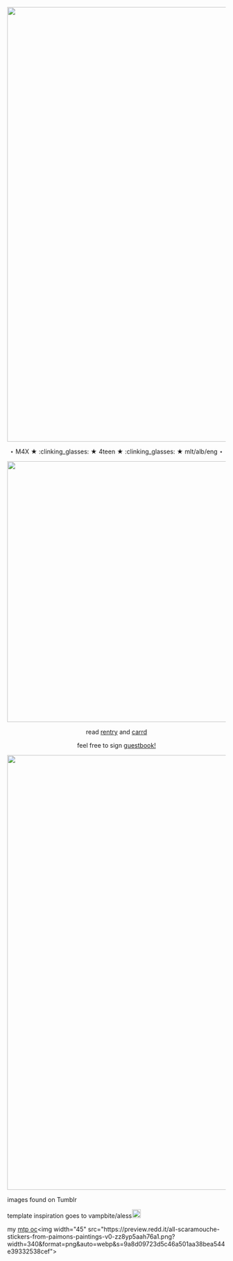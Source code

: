 <p align="center"> <img width="1000" src="https://64.media.tumblr.com/27fd0cec23e2f48a74a2264d96d28490/ee09abb08cabc6f1-a8/s400x600/d30a6f4a80011b32afb8180bde1db82f712a73ee.pnj">
<p align="center"> ⋆ M4X ★ :clinking_glasses: ★ 4teen ★ :clinking_glasses: ★ mlt/alb/eng ⋆
<p align="center"> <img width="600" src="https://64.media.tumblr.com/b265910a8d3b213e991748dd1c8b53c6/e6c031106b8d341c-15/s400x600/7de96baf5b680f4a97e5a8e6e54ea6ae3457f164.gifv">
<div align="center"> 
  
  read [rentry](https://rentry.co/maximegan1) and [carrd](https://maxineintro.carrd.co/#)
  
  feel free to sign [guestbook!](http://max-maxine.123guestbook.com/)

<p align="center"> <img width="1000" src="https://64.media.tumblr.com/3f36620f44aadbe57343a3ada20afaf9/ee09abb08cabc6f1-a1/s400x600/bebdac05fbd74b043fce220672fe8fa103b5c6c2.pnj">

<div align="left"> 
images found on Tumblr

template inspiration goes to vampbite/aless<img width="20" src="https://64.media.tumblr.com/8ea969fd69a0bb1035e74218dd68cb3d/593e3a7c1e2d1ad8-b2/s75x75_c1/be72f9e2f15e56b3b696c09a8a65f97ce818d9af.gifv">

my [mtp oc](https://moriartythepatriotocs.fandom.com/wiki/Abbie_(James_Moriarty))<img width="45" src="https://preview.redd.it/all-scaramouche-stickers-from-paimons-paintings-v0-zz8yp5aah76a1.png?width=340&format=png&auto=webp&s=9a8d09723d5c46a501aa38bea544e39332538cef">
<!--
**MAXiMegan/MAXiMegan** is a ✨ _special_ ✨ repository because its `README.md` (this file) appears on your GitHub profile.
Here are some ideas to get you started:

- 🔭 I’m currently working on ...
- 🌱 I’m currently learning ...
- 👯 I’m looking to collaborate on ...
- 🤔 I’m looking for help with ...
- 💬 Ask me about ...
- 📫 How to reach me: ...
- 😄 Pronouns: ...
- ⚡ Fun fact: ...
Who is Abbie? [https://moriartythepatriotocs.fandom.com/wiki/Abbie_(James_Moriarty)]
-->
